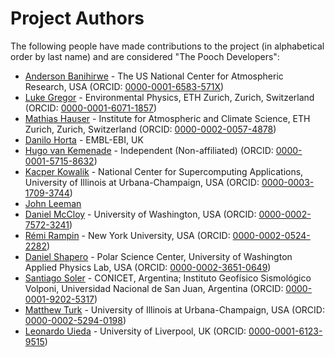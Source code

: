# Project Authors

The following people have made contributions to the project (in alphabetical
order by last name) and are considered "The Pooch Developers":

* [Anderson Banihirwe](https://github.com/andersy005) - The US National Center for Atmospheric Research, USA (ORCID: [0000-0001-6583-571X](https://orcid.org/0000-0001-6583-571X))
* [Luke Gregor](https://github.com/luke-gregor) - Environmental Physics, ETH Zurich, Zurich, Switzerland (ORCID: [0000-0001-6071-1857](https://orcid.org/0000-0001-6071-1857))
* [Mathias Hauser](https://github.com/mathause) - Institute for Atmospheric and Climate Science, ETH Zurich, Zurich, Switzerland (ORCID: [0000-0002-0057-4878](https://orcid.org/0000-0002-0057-4878))
* [Danilo Horta](https://github.com/horta) - EMBL-EBI, UK
* [Hugo van Kemenade](https://github.com/hugovk) - Independent (Non-affiliated) (ORCID: [0000-0001-5715-8632](https://www.orcid.org/0000-0001-5715-8632))
* [Kacper Kowalik](https://github.com/Xarthisius) - National Center for Supercomputing Applications, University of Illinois at Urbana-Champaign, USA (ORCID: [0000-0003-1709-3744](https://www.orcid.org/0000-0003-1709-3744))
* [John Leeman](https://github.com/jrleeman)
* [Daniel McCloy](https://github.com/drammock) - University of Washington, USA (ORCID: [0000-0002-7572-3241](https://orcid.org/0000-0002-7572-3241))
* [Rémi Rampin](https://github.com/remram44) - New York University, USA (ORCID: [0000-0002-0524-2282](https://www.orcid.org/0000-0002-0524-2282))
* [Daniel Shapero](https://github.com/danshapero) - Polar Science Center, University of Washington Applied Physics Lab, USA (ORCID: [0000-0002-3651-0649](https://www.orcid.org/0000-0002-3651-0649))
* [Santiago Soler](https://github.com/santisoler) - CONICET, Argentina; Instituto Geofísico Sismológico Volponi, Universidad Nacional de San Juan, Argentina (ORCID: [0000-0001-9202-5317](https://www.orcid.org/0000-0001-9202-5317))
* [Matthew Turk](https://github.com/matthewturk) - University of Illinois at Urbana-Champaign, USA (ORCID: [0000-0002-5294-0198](https://www.orcid.org/0000-0002-5294-0198))
* [Leonardo Uieda](https://github.com/leouieda) - University of Liverpool, UK (ORCID: [0000-0001-6123-9515](https://www.orcid.org/0000-0001-6123-9515))
